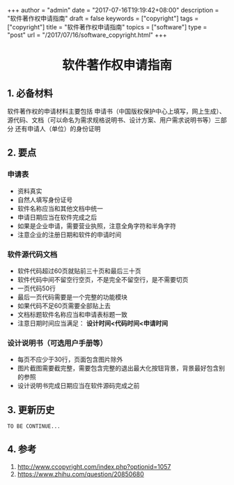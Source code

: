 +++
author = "admin"
date = "2017-07-16T19:19:42+08:00"
description = "软件著作权申请指南"
draft = false
keywords = ["copyright"]
tags = ["copyright"]
title = "软件著作权申请指南"
topics = ["software"]
type = "post"
url = "/2017/07/16/software_copyright.html"
+++

# <center>软件著作权申请指南</center>  


## 1. 必备材料

软件著作权的申请材料主要包括 申请书（中国版权保护中心上填写，网上生成）、源代码、文档（可以命名为需求规格说明书、设计方案、用户需求说明书等）三部分 还有申请人（单位）的身份证明


## 2. 要点

### 申请表

- 资料真实
- 自然人填写身份证号
- 软件名称应当和其他文档中统一
- 申请日期应当在软件完成之后
- 如果是企业申请，需要营业执照，注意全角字符和半角字符
- 注意企业的注册日期和软件的申请时间

### 软件源代码文档
	
- 软件代码超过60页就贴前三十页和最后三十页
- 软件代码中间不留空行空页，不是完全不留空行，是不需要切页
- 一页代码50行
- 最后一页代码需要是一个完整的功能模块
- 如果代码不足60页需要全部贴上去
- 文档标题软件名称应当和申请表标题一致
- 注意日期时间应当满足： **设计时间<代码时间<申请时间**

### 设计说明书（可选用户手册等）

- 每页不应少于30行，页面包含图片除外
- 图片截图需要截完整，需要包含完整的退出最大化按钮背景，背景最好包含别的参照
- 设计说明书完成日期应当在软件源码完成之前

## 3. 更新历史
	TO BE CONTINUE...


## 4. 参考 

1. <http://www.ccopyright.com/index.php?optionid=1057>
2. <https://www.zhihu.com/question/20850680>